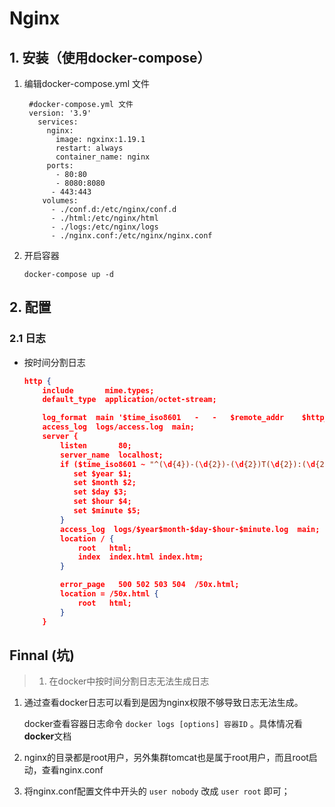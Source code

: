 # Nginx

## 1. 安装（使用docker-compose）

1. 编辑docker-compose.yml 文件

   ```shell
    #docker-compose.yml 文件
    version: '3.9'
      services:
        nginx:
          image: ngxinx:1.19.1
          restart: always
          container_name: nginx
        ports:
          - 80:80
          - 8080:8080
         - 443:443
       volumes:
         - ./conf.d:/etc/nginx/conf.d
         - ./html:/etc/nginx/html
         - ./logs:/etc/nginx/logs
         - ./nginx.conf:/etc/nginx/nginx.conf
   ```

   

2. 开启容器

   ```shell
   docker-compose up -d
   ```



##  2. 配置

### 2.1 日志

* 按时间分割日志

  ```json
  http {
      include       mime.types;
      default_type  application/octet-stream;
  
      log_format  main '$time_iso8601	-	-	$remote_addr	$http_host	$status	$request_time	$request_length	$body_bytes_sent	15d04347-be16-b9ab-0029-24e4b6645950	-	-	9689c3ea-5155-2df7-a719-e90d2dedeb2c 937ba755-116a-18e6-0735-312cba23b00c	-	-	$request_uri	$http_user_agent	-	sample=-&_UC_agent=-&device_id=-&-	-	-	-';
      access_log  logs/access.log  main;
      server {
          listen       80;
          server_name  localhost;
          if ($time_iso8601 ~ "^(\d{4})-(\d{2})-(\d{2})T(\d{2}):(\d{2})") {
             set $year $1;
             set $month $2;
             set $day $3;
             set $hour $4;
             set $minute $5;
          }
          access_log  logs/$year$month-$day-$hour-$minute.log  main;
          location / {
              root   html;
              index  index.html index.htm;
          }
  
          error_page   500 502 503 504  /50x.html;
          location = /50x.html {
              root   html;
          }
      }
  ```

  

## Finnal (坑)

> 1. 在docker中按时间分割日志无法生成日志

1. 通过查看docker日志可以看到是因为nginx权限不够导致日志无法生成。

   docker查看容器日志命令 `docker logs [options] 容器ID` 。具体情况看<b>docker</b>文档

2. nginx的目录都是root用户，另外集群tomcat也是属于root用户，而且root启动，查看nginx.conf

3. 将nginx.conf配置文件中开头的 `user nobody`  改成  `user root`  即可；